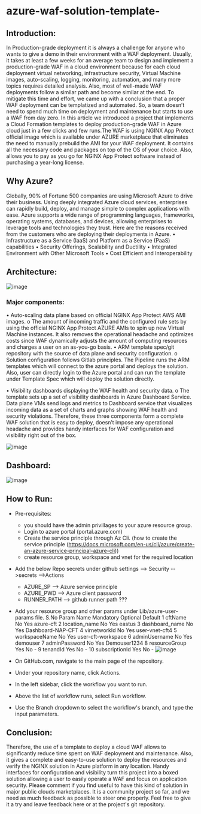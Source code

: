 # azure-waf-solution-template-

## Introduction:

In Production-grade deployment it is always a challenge for anyone who wants to give a demo in their environment with a WAF deployment.  Usually, it takes at least a few weeks for an average team to design and implement a production-grade WAF in a cloud environment because for each cloud deployment virtual networking, infrastructure security, Virtual Machine images, auto-scaling, logging, monitoring, automation, and many more topics requires detailed analysis. Also, most of well-made WAF deployments follow a similar path and become similar at the end. To mitigate this time and effort, we came up with a conclusion that a proper WAF deployment can be templatized and automated. So, a team doesn’t need to spend much time on deployment and maintenance but starts to use a WAF from day zero. 
In this article we introduced a project that implements a Cloud Formation templates to deploy production-grade WAF in Azure cloud just in a few clicks and few runs.The WAF is using NGINX App Protect official image which is available under AZURE marketplace that eliminates the need to manually prebuild the AMI for your WAF deployment. It contains all the necessary code and packages on top of the OS of your choice. Also, allows you to pay as you go for NGINX App Protect software instead of purchasing a year-long license. 


## Why Azure?

Globally, 90% of Fortune 500 companies are using Microsoft Azure to drive their business. Using deeply integrated Azure cloud services, enterprises can rapidly build, deploy, and manage simple to complex applications with ease. Azure supports a wide range of programming languages, frameworks, operating systems, databases, and devices, allowing enterprises to leverage tools and technologies they trust.
Here are the reasons received from the customers who are deploying their deployments in Azure.
•	Infrastructure as a Service (IaaS) and Platform as a Service (PaaS) capabilities
•	Security Offerings, Scalability and Ductility
•	Integrated Environment with Other Microsoft Tools
•	Cost Efficient and Interoperability

## Architecture:
![image](https://user-images.githubusercontent.com/39581520/174727809-8fde48cd-12eb-4d31-a428-1f7e83953418.png)


### Major components:

•	Auto-scaling data plane based on official NGINX App Protect AWS AMI images.
o	The amount of incoming traffic and the configured rule sets by using the official NGINX App Protect AZURE AMIs to spin up new Virtual Machine instances. It also removes the operational headache and optimizes costs since WAF dynamically adjusts the amount of computing resources and charges a user on an as-you-go basis.
•	ARM template spec/git repository with the source of data plane and security configuration.
o	Solution configuration follows Gitlab principles. The Pipeline runs the ARM templates which will connect to the azure portal and deploys the solution. Also, user can directly login to the Azure portal and can run the template under Template Spec which will deploy the solution directly.

•	Visibility dashboards displaying the WAF health and security data.
o	The template sets up a set of visibility dashboards in Azure Dashboard Service. Data plane VMs send logs and metrics to Dashboard service that visualizes incoming data as a set of charts and graphs showing WAF health and security violations.
Therefore, these three components form a complete WAF solution that is easy to deploy, doesn’t impose any operational headache and provides handy interfaces for WAF configuration and visibility right out of the box.

![image](https://user-images.githubusercontent.com/39581520/174728235-9e974956-6be9-4377-8bed-30990ec1ffff.png)

## Dashboard:

![image](https://user-images.githubusercontent.com/39581520/174728292-7c9aa06a-377d-4a35-94d2-11d6863a25a5.png)


## How to Run:

* Pre-requisites:
  * you should have the admin privillages to your azure resource group.
  * Login to azure portal (portal.azure.com)
  * Create the service principle through Az Cli. (how to create the service principle (https://docs.microsoft.com/en-us/cli/azure/create-an-azure-service-principal-azure-cli))
  * create resource group, workspace and vnet for the required location
* Add the below Repo secrets under github settings --> Security -->secrets -->Actions 
   * AZURE_SP --> Azure service principle
   * AZURE_PWD --> Azure client password
   * RUNNER_PATH --> github runner path ???
* Add your resource group and other params under Lib/azure-user-params file.
S.No	Param Name	Mandatory	Optional	Default
1	cftName	No	Yes	azure-cft
2	location_name	No	Yes	eastus
3	dashboard_name	No	Yes	Dashboard-NAP-CFT
4	virnetworkId	No	Yes	user-vnet-cft4
5	workspaceName	No	Yes	user-cft-workspace
6	adminUsername	No	Yes	demouser
7	adminPassword	No	Yes	Demouser1234
8	resourceGroup	Yes	No	-
9	tenandId	Yes	No	-
10	subscriptionId	Yes	No	-
![image](https://user-images.githubusercontent.com/6093830/177365188-915c7720-0f6b-42b7-a03e-ddb659869422.png)

* On GitHub.com, navigate to the main page of the repository.
* Under your repository name, click Actions.
* In the left sidebar, click the workflow you want to run.
* Above the list of workflow runs, select Run workflow.
* Use the Branch dropdown to select the workflow's branch, and type the input parameters.

## Conclusion:

Therefore, the use of a template to deploy a cloud WAF allows to significantly reduce time spent on WAF deployment and maintenance. Also, it gives a complete and easy-to-use solution to deploy the resources and verify the NGINX solution in Azure platform in any location. Handy interfaces for configuration and visibility turn this project into a boxed solution allowing a user to easily operate a WAF and focus on application security.
Please comment if you find useful to have this kind of solution in major public clouds marketplaces.
It is a community project so far, and we need as much feedback as possible to steer one properly. Feel free to give it a try and leave feedback here or at the project's git repository.

